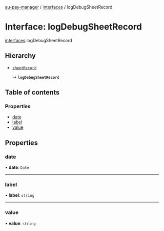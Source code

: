 [au-pay-manager](../README.md) / [interfaces](../modules/interfaces.md) / logDebugSheetRecord

# Interface: logDebugSheetRecord

[interfaces](../modules/interfaces.md).logDebugSheetRecord

## Hierarchy

- [`sheetRecord`](interfaces.sheetRecord.md)

  ↳ **`logDebugSheetRecord`**

## Table of contents

### Properties

- [date](interfaces.logDebugSheetRecord.md#date)
- [label](interfaces.logDebugSheetRecord.md#label)
- [value](interfaces.logDebugSheetRecord.md#value)

## Properties

### date

• **date**: `Date`

___

### label

• **label**: `string`

___

### value

• **value**: `string`
